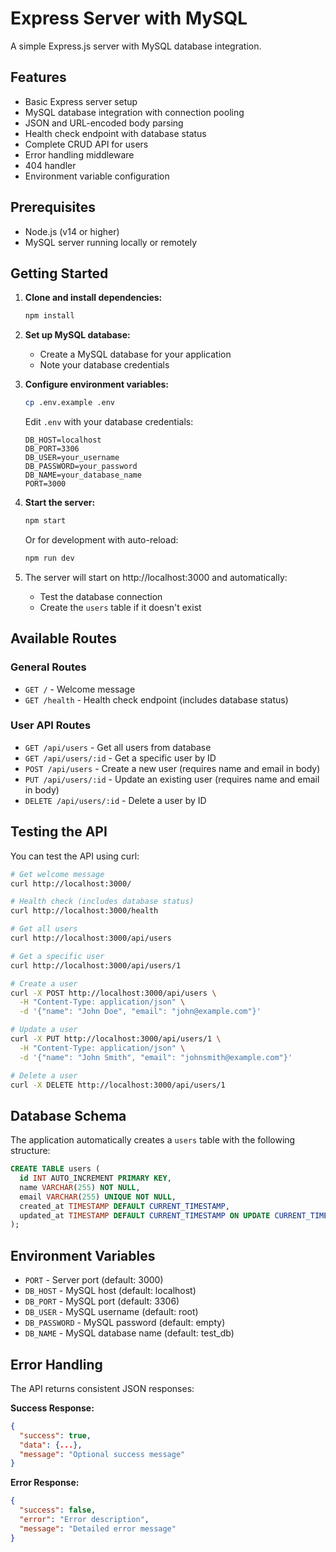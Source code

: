 # Express Server with MySQL

A simple Express.js server with MySQL database integration.

## Features

- Basic Express server setup
- MySQL database integration with connection pooling
- JSON and URL-encoded body parsing
- Health check endpoint with database status
- Complete CRUD API for users
- Error handling middleware
- 404 handler
- Environment variable configuration

## Prerequisites

- Node.js (v14 or higher)
- MySQL server running locally or remotely

## Getting Started

1. **Clone and install dependencies:**
   ```bash
   npm install
   ```

2. **Set up MySQL database:**
   - Create a MySQL database for your application
   - Note your database credentials

3. **Configure environment variables:**
   ```bash
   cp .env.example .env
   ```
   
   Edit `.env` with your database credentials:
   ```env
   DB_HOST=localhost
   DB_PORT=3306
   DB_USER=your_username
   DB_PASSWORD=your_password
   DB_NAME=your_database_name
   PORT=3000
   ```

4. **Start the server:**
   ```bash
   npm start
   ```

   Or for development with auto-reload:
   ```bash
   npm run dev
   ```

5. The server will start on http://localhost:3000 and automatically:
   - Test the database connection
   - Create the `users` table if it doesn't exist

## Available Routes

### General Routes
- `GET /` - Welcome message
- `GET /health` - Health check endpoint (includes database status)

### User API Routes
- `GET /api/users` - Get all users from database
- `GET /api/users/:id` - Get a specific user by ID
- `POST /api/users` - Create a new user (requires name and email in body)
- `PUT /api/users/:id` - Update an existing user (requires name and email in body)
- `DELETE /api/users/:id` - Delete a user by ID

## Testing the API

You can test the API using curl:

```bash
# Get welcome message
curl http://localhost:3000/

# Health check (includes database status)
curl http://localhost:3000/health

# Get all users
curl http://localhost:3000/api/users

# Get a specific user
curl http://localhost:3000/api/users/1

# Create a user
curl -X POST http://localhost:3000/api/users \
  -H "Content-Type: application/json" \
  -d '{"name": "John Doe", "email": "john@example.com"}'

# Update a user
curl -X PUT http://localhost:3000/api/users/1 \
  -H "Content-Type: application/json" \
  -d '{"name": "John Smith", "email": "johnsmith@example.com"}'

# Delete a user
curl -X DELETE http://localhost:3000/api/users/1
```

## Database Schema

The application automatically creates a `users` table with the following structure:

```sql
CREATE TABLE users (
  id INT AUTO_INCREMENT PRIMARY KEY,
  name VARCHAR(255) NOT NULL,
  email VARCHAR(255) UNIQUE NOT NULL,
  created_at TIMESTAMP DEFAULT CURRENT_TIMESTAMP,
  updated_at TIMESTAMP DEFAULT CURRENT_TIMESTAMP ON UPDATE CURRENT_TIMESTAMP
);
```

## Environment Variables

- `PORT` - Server port (default: 3000)
- `DB_HOST` - MySQL host (default: localhost)
- `DB_PORT` - MySQL port (default: 3306)
- `DB_USER` - MySQL username (default: root)
- `DB_PASSWORD` - MySQL password (default: empty)
- `DB_NAME` - MySQL database name (default: test_db)

## Error Handling

The API returns consistent JSON responses:

**Success Response:**
```json
{
  "success": true,
  "data": {...},
  "message": "Optional success message"
}
```

**Error Response:**
```json
{
  "success": false,
  "error": "Error description",
  "message": "Detailed error message"
}
```
